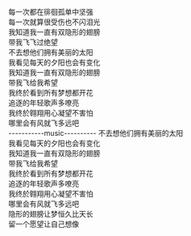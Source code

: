 每一次都在徘徊孤单中坚强<br/>
每一次就算很受伤也不闪泪光<br/>
我知道我一直有双隐形的翅膀<br/>
带我飞飞过绝望<br/>
不去想他们拥有美丽的太阳<br/>
我看见每天的夕阳也会有变化<br/>
我知道我一直有双隐形的翅膀<br/>
带我飞给我希望<br/>
我终於看到所有梦想都开花<br/>
追逐的年轻歌声多嘹亮<br/>
我终於翱翔用心凝望不害怕<br/>
哪里会有风就飞多远吧<br/>
-----------music----------
不去想他们拥有美丽的太阳<br/>
我看见每天的夕阳也会有变化<br/>
我知道我一直有双隐形的翅膀<br/>
带我飞给我希望<br/>
我终於看到所有梦想都开花<br/>
追逐的年轻歌声多嘹亮<br/>
我终於翱翔用心凝望不害怕<br/>
哪里会有风就飞多远吧<br/>
隐形的翅膀让梦恒久比天长<br/>
留一个愿望让自己想像<br/>
